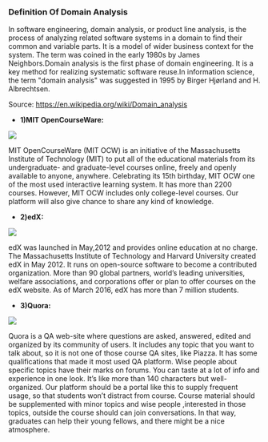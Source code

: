 ### Definition Of Domain Analysis
In software engineering, domain analysis, or product line analysis, is the process of analyzing related software systems in a domain to find their common and variable parts. It is a model of wider business context for the system. The term was coined in the early 1980s by James Neighbors.Domain analysis is the first phase of domain engineering. It is a key method for realizing systematic software reuse.In information science, the term "domain analysis" was suggested in 1995 by Birger Hjørland and H. Albrechtsen.

Source: https://en.wikipedia.org/wiki/Domain_analysis

* **1)MIT OpenCourseWare:**

![](http://www.openculture.com/wp-content/uploads/2011/02/MITOCW.png)

MIT OpenCourseWare (MIT OCW) is an initiative of the Massachusetts Institute of Technology (MIT) to put all of the educational materials from its undergraduate- and graduate-level courses online, freely and openly available to anyone, anywhere. Celebrating its 15th birthday, MIT OCW one of the most used interactive learning system. It has more than 2200 courses. However, MIT OCW includes only college-level courses. Our platform will also give chance to share any kind of knowledge.

* **2)edX:**

![](https://www.edx.org/sites/default/files/news/source/image/edx_logo_final.png)

edX  was launched in May,2012 and provides online education at no charge. The Massachusetts Institute of Technology and Harvard University created edX in May 2012. It runs on open-source software to become a contributed organization. More than 90 global partners, world’s leading universities, welfare associations, and corporations offer or plan to offer courses on the edX website. As of March 2016, edX has more than 7 million students.

* **3)Quora:**

![](https://qph.is.quoracdn.net/main-qimg-f61a4d3c922757b1f5f354f28f4c3558?convert_to_webp=true)

Quora is a QA web-site where questions are asked, answered, edited and organized by its community of users. It includes any topic that you want to talk about, so it is not one of those course QA sites, like Piazza. It has some qualifications that made it most used QA platform. Wise people about specific topics have their marks on forums. You can taste at a lot of info and experience in one look. It’s like more than 140 characters but well-organized. Our platform should be a portal like this to supply frequent usage, so that students won’t distract from course. Course material should be supplemented with minor topics and wise people ,interested in those topics, outside the course should can join conversations. In that way, graduates can help their young fellows, and there might be a nice atmosphere.